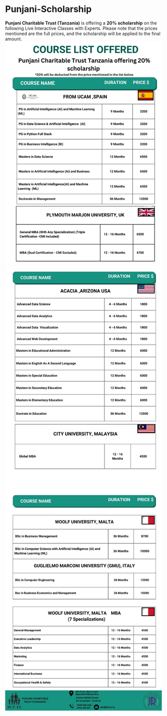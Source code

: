 # Punjani-Scholarship
**Punjani Charitable Trust (Tanzania)** is offering a **20% scholarship** on the following Live Interactive Classes with Experts. Please note that the prices mentioned are the full prices, and the scholarship will be applied to the final amount.
![List1](1.jpg)
![List2](2.jpg)
![List3](3.jpg)
